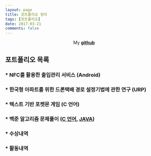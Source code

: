 ```yaml
---
layout: page
title: 포트폴리오 정리
tags: [포트폴리오]
date: 2017-03-21
comments: false
---
```

    
<center>My <a href="https://github.com/glydokid"><b>github</b></a> </center>

## 포트폴리오 목록
### * NFC를 활용한 출입관리 서비스 (Android)
### * 한국형 아파트를 위한 드론택배 경로 설정기법에 관한 연구 (URP)
### * 텍스트 기반 포켓몬 게임 (C 언어)
### * 백준 알고리즘 문제풀이 ([C 언어](https://github.com/glydokid/BeakJoon), [JAVA](https://glydokid.github.io//BeakJoon-JAVA-List))
### * 수상내역
### * 활동내역